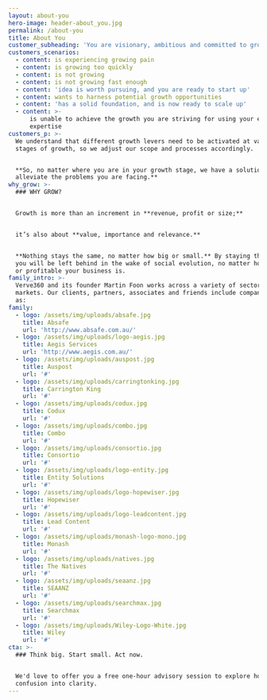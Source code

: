 ```yaml
---
layout: about-you
hero-image: header-about_you.jpg
permalink: /about-you
title: About You
customer_subheading: 'You are visionary, ambitious and committed to growth'
customers_scenarios:
  - content: is experiencing growing pain
  - content: is growing too quickly
  - content: is not growing
  - content: is not growing fast enough
  - content: 'idea is worth pursuing, and you are ready to start up'
  - content: wants to harness potential growth opportunities
  - content: 'has a solid foundation, and is now ready to scale up'
  - content: >-
      is unable to achieve the growth you are striving for using your existing
      expertise
customers_p: >-
  We understand that different growth levers need to be activated at various
  stages of growth, so we adjust our scope and processes accordingly.


  **So, no matter where you are in your growth stage, we have a solution to help
  alleviate the problems you are facing.**
why_grow: >-
  ### WHY GROW?


  Growth is more than an increment in **revenue, profit or size;**


  it’s also about **value, importance and relevance.**


  **Nothing stays the same, no matter how big or small.** By staying the same,
  you will be left behind in the wake of social evolution, no matter how strong
  or profitable your business is.
family_intro: >-
  Verve360 and its founder Martin Foon works across a variety of sectors and
  markets. Our clients, partners, associates and friends include companies such
  as:
family:
  - logo: /assets/img/uploads/absafe.jpg
    title: Absafe
    url: 'http://www.absafe.com.au/'
  - logo: /assets/img/uploads/logo-aegis.jpg
    title: Aegis Services
    url: 'http://www.aegis.com.au/'
  - logo: /assets/img/uploads/auspost.jpg
    title: Auspost
    url: '#'
  - logo: /assets/img/uploads/carringtonking.jpg
    title: Carrington King
    url: '#'
  - logo: /assets/img/uploads/codux.jpg
    title: Codux
    url: '#'
  - logo: /assets/img/uploads/combo.jpg
    title: Combo
    url: '#'
  - logo: /assets/img/uploads/consortio.jpg
    title: Consortio
    url: '#'
  - logo: /assets/img/uploads/logo-entity.jpg
    title: Entity Solutions
    url: '#'
  - logo: /assets/img/uploads/logo-hopewiser.jpg
    title: Hopewiser
    url: '#'
  - logo: /assets/img/uploads/logo-leadcontent.jpg
    title: Lead Content
    url: '#'
  - logo: /assets/img/uploads/monash-logo-mono.jpg
    title: Monash
    url: '#'
  - logo: /assets/img/uploads/natives.jpg
    title: The Natives
    url: '#'
  - logo: /assets/img/uploads/seaanz.jpg
    title: SEAANZ
    url: '#'
  - logo: /assets/img/uploads/searchmax.jpg
    title: Searchmax
    url: '#'
  - logo: /assets/img/uploads/Wiley-Logo-White.jpg
    title: Wiley
    url: '#'
cta: >-
  ### Think big. Start small. Act now.


  We'd love to offer you a free one-hour advisory session to explore how to turn
  confusion into clarity.
---
```


